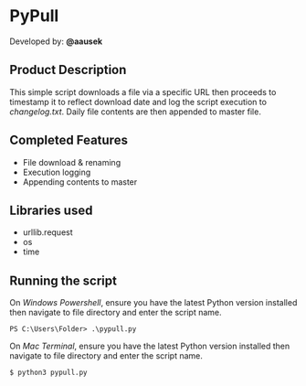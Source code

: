 # PyPull

Developed by: **@aausek**

## Product Description

This simple script downloads a file via a specific URL then proceeds to timestamp it to reflect download date and log the script execution to *changelog.txt*. Daily file contents are then appended to master file.

## Completed Features

- File download & renaming
- Execution logging
- Appending contents to master

## Libraries used

-  urllib.request
-  os
-  time

## Running the script

On *Windows Powershell*, ensure you have the latest Python version installed then navigate to file directory and enter the script name. 

`
PS C:\Users\Folder> .\pypull.py
`

On *Mac Terminal*, ensure you have the latest Python version installed then navigate to file directory and enter the script name.

`
$ python3 pypull.py
`
